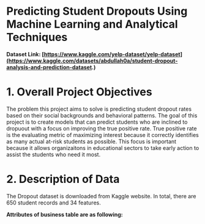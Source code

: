 # Predicting Student Dropouts Using Machine Learning and Analytical Techniques
**Dataset Link: [https://www.kaggle.com/yelp-dataset/yelp-dataset](https://www.kaggle.com/datasets/abdullah0a/student-dropout-analysis-and-prediction-dataset.)**
# 1. Overall Project Objectives
The problem this project aims to solve is predicting student dropout rates based on their social backgrounds and behavioral patterns. The goal of this project is to create models that can predict students who are inclined to dropuout with a focus on improving the true positive rate. True positive rate is the evaluating metric of maximizing interest because it correctly identifies as many actual at-risk students as possible. This focus is important because it allows organizaitons in educational sectors to take early action to assist the students who need it most.

# 2. Description of Data
The Dropout dataset is downloaded from Kaggle website. In total, there are 650 student records and 34 features. 

**Attributes of business table are as following:**
